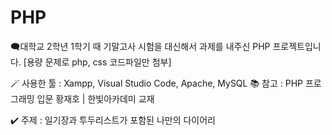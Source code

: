 # PHP
🗨️대학교 2학년 1학기 때 기말고사 시험을 대신해서 과제를 내주신 PHP 프로젝트입니다.
   [용량 문제로 php, css 코드파일만 첨부]

🪄 사용한 툴 : Xampp, Visual Studio Code, Apache, MySQL
📚 참고 : PHP 프로그래밍 입문 황재호 | 한빛아카데미 교재

✔️ 주제 : 일기장과 투두리스트가 포함된 나만의 다이어리

